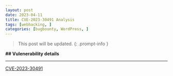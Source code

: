 ```yaml
---
layout: post
date: 2023-04-11
title: CVE-2023-30491 Analysis
tags: [webhacking, ]
categories: [bugbounty, WordPress, ]
---
```


> This post will be updated.
{: .prompt-info }


**## Vulenerability details**


---



[CVE-2023-30491](https://cve.mitre.org/cgi-bin/cvename.cgi?name=CVE-2023-30491)

